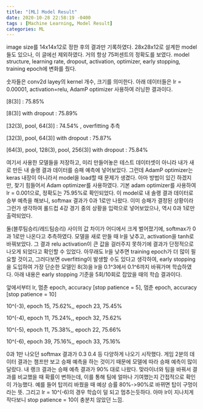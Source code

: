 ```yaml
---
title: "[ML] Model Result"
date: 2020-10-28 22:58:19 -0400
tags : [Machine Learning, Model Result]
categories: ML
---
```


image size를 14x14x12로 정한 후의 결과만 기록하였다.
28x28x12로 설계한 model들도 있으나, 이 글에선 제외하였다.
거의 항상 75퍼센트의 정확도를 보였다.
model structure, learning rate, dropout, activation, optimizer, early stopping, training epoch에 변화를 줬다.

숫자들은 conv2d layey의 kernel 개수, 크기를 의미한다.
아래 데이터들은 lr = 0.00001, activation=relu, AdamP optimizer 사용하여 러닝한 결과이다.

[8(3)] : 75.85%

[8(3)] with dropout : 75.89%

[32(3), pool, 64(3)] : 74.54% , overfitting 추측

[32(3), pool, 64(3)] with dropout : 75.87%

[64(3), pool, 128(3), pool, 256(3)] with dropout : 75.84%

여기서 사용한 모델들을 저장하고, 미리 만들어놓은 테스트 데이터셋이 아니라 내가 새로 만든 내 솔랭 결과 데이터를 승패 예측에 넣어보았다.
그런데 AdamP optimizer는 keras 내장이 아니라서 model을 load할 때 문제가 생겼다.
아마 방법이 있긴 하겠지만, 찾기 힘들어서 Adam optimizer를 사용하였다.
기본 adam optimizer를 사용하여 lr = 0.001으로, 정확도는 75.95%로 확인되었다.
이 model로 내 솔랭 결과 데이터로 승부 예측을 해보니, softmax 결과가 0과 1로만 나왔다.
이미 승패가 결정된 상황이라 그런가 생각하여 롤드컵 4강 경기 중의 상황을 입력으로 넣어보았으나, 역시 0과 1로만 출력되었다.

둘(블루팀승리/레드팀승리) 사이의 값 차이가 어디에서 크게 벌어졌기에, softmax가 0과 1로만 나온다고 추측하였다.
모델을 새로 만들 때 lr을 낮추고, activation을 tanh로 바꿔보았다.
그 결과 relu activation이 큰 값을 걸러주지 못하기에 결과가 단정적으로 나오게 되었다고 확인할 수 있었다.
아무래도 lr을 낮추면 training epoch가 더 많이 필요할 것이고, 그러다보면 overfitting이 발생할 수도 있다고 생각하여,
early stopping을 도입하여 가장 단순한 모델인 8(3)을 lr을 0.1^3에서 0.1^6까지 바꿔가며 학습하였다.
아래 내용은 early stopping 기준을 5회/10회로 잡았을 때의 학습 결과이다. 

앞에서부터 lr, 멈춘 epoch, accuracy [stop patience = 5], 멈춘 epoch, accuracy [stop patience = 10]

10^(-3), epoch 15, 75.62%,, epoch 23, 75.45%

10^(-4), epoch 11, 75.24%,, epoch 32, 75.62%

10^(-5), epoch 11, 75.38%,, epoch 22, 75.66%

10^(-6), epoch 39, 75.16%,, epoch 33, 75.16%

0과 1만 나오던 softmax 결과가 0.3 0.4 등 다양하게 나오기 시작했다.
게임 2분의 데이터 결과는 챔프만 보고 승패 예측을 하는 것이기 때문에 모델에 따라 승패 예측이 많이 달랐다.
내 랭크 결과는 승패 예측 결과가 90% 대로 나왔다.
맞라이너와 팀을 바꿔서 결과를 비교했을 때 확률이 변하는데, 이를 통해 팀에 얼마나 기여했는지 간접적으로 확인이 가능했다.
예를 들어 탑끼리 바꿨을 때 예상 승률 80%->90%로 바뀌면 탑이 구멍이라는 뜻.
그리고 lr = 10^(-6)의 경우 학습이 덜 되고 멈추는듯하다.
아마 lr이 지나치게 작다보니 stop patience = 10이 충분치 않았던 느낌.
